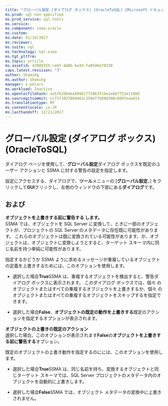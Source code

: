 ```yaml
---
title: "グローバル設定 (ダイアログ ボックス) (OracleToSQL) |Microsoft ドキュメント"
ms.prod: sql-non-specified
ms.prod_service: sql-tools
ms.service: 
ms.component: ssma-oracle
ms.custom: 
ms.date: 01/19/2017
ms.reviewer: 
ms.suite: sql
ms.technology: sql-ssma
ms.tgt_pltfrm: 
ms.topic: article
ms.assetid: 43989355-cebf-4d8b-ba3d-fa8546e70230
caps.latest.revision: "3"
author: Shamikg
ms.author: Shamikg
manager: v-pelars
ms.workload: Inactive
ms.openlocfilehash: aa5f62dbde4489b17f2863fcbe1ebbf751e1198d
ms.sourcegitcommit: cc71f1027884462c359effb898390c8d97eaa414
ms.translationtype: MT
ms.contentlocale: ja-JP
ms.lasthandoff: 12/21/2017
---
```

# <a name="global-settings-dialogs--oracletosql"></a>グローバル設定 (ダイアログ ボックス) (OracleToSQL)
ダイアログ ページを使用して、**グローバル設定**ダイアログ ボックスを既定のユーザー アクションと SSMA に対する警告の設定を指定します。  
  
設定にアクセスする、ダイアログで、**ツール**メニューの [**グローバル設定**、] をクリックして**GUI**クリックし、左側のウィンドウの下部にある**ダイアログ**です。  
  
## <a name="options"></a>および  
**オブジェクトを上書きする前に警告する します。**  
SSMA では、オブジェクトを SQL Server に変換して、ときに一部のオブジェクトが、プロジェクトの SQL Server のメタデータに存在既に可能性があります。 これらのオブジェクトは既に変換されている可能性があります、か、オブジェクトは、オブジェクトに変換しようとすると、ターゲット スキーマ内に同じ名前を持つ単純に可能性があります。  
  
指定するかどうか SSMA ように求めるメッセージが重複しているオブジェクトの定義を上書きするためには、このオプションを使用します。  
  
-   選択した場合**True**SSMA は、重複するオブジェクトを検出すると、警告ダイアログ ボックスに表示されます。 このダイアログ ボックスでは、個々 のオブジェクトまたはすべての重複するオブジェクトを上書きするか、個々 のオブジェクトまたはすべての重複するオブジェクトをスキップするを指定できます。  
  
-   選択した場合**False**、**オブジェクトの既定の動作を上書きする**既定のアクションを指定するオプションが表示されます。  
  
**オブジェクトの上書きの既定のアクション**  
選択した場合、このオプションが表示されます**False**の**オブジェクトを上書きする前に警告する**オプション。  
  
既定のオブジェクトの上書き動作を指定するのにには、このオプションを使用します。  
  
-   選択した場合**True**SSMA は、同じ名前を持ち、変換するオブジェクトと同じターゲット スキーマでは、SQL Server プロジェクトのメタデータ内のオブジェクトを自動的に上書きします。  
  
-   選択した場合**False**SSMA では、オブジェクト メタデータの変換中に上書きされません。  
  
